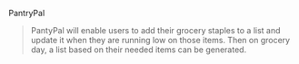 PantryPal
> PantyPal will enable users to add their grocery staples to a list and update it when they are running low on those items. Then on grocery day, a list based on their needed items can be generated.

